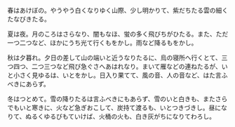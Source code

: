 
春はあけぼの。やうやう白くなりゆく山際、少し明かりて、紫だちたる雲の細くたなびきたる。

夏は夜。月のころはさらなり、闇もなほ、蛍の多く飛びちがひたる。また、ただ一つ二つなど、ほかにうち光て行くもをかし。雨など降るもをかし。

秋は夕暮れ。夕日の差して山の端いと近うなりたるに、烏の寝所へ行くとて、三つ四つ、二つ三つなど飛び急ぐさへあはれなり。まいて雁などの連ねたるが、いと小さく見ゆるは、いとをかし。日入り果てて、風の音、人の音など、はた言ふべきにあらず。

冬はつとめて。雪の降りたるは言ふべきにもあらず、雪のいと白きも、またさらでもいと寒きに、火など急ぎおこして、炭持て渡るも、いとつきづきし。昼になりて、ぬるくゆるびもていけば、火桶の火も、白き灰がちになりてわろし。 

